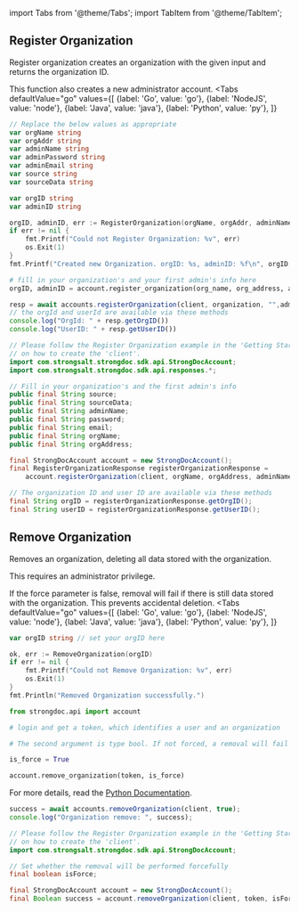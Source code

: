 import Tabs from '@theme/Tabs';
import TabItem from '@theme/TabItem';

## Register Organization

Register organization creates an organization with the given input and returns the organization ID. 

This function also creates a new administrator account.
<Tabs
  defaultValue="go"
  values={[
      {label: 'Go', value: 'go'},
      {label: 'NodeJS', value: 'node'},
      {label: 'Java', value: 'java'},
      {label: 'Python', value: 'py'},
    ]}
>
<TabItem value="go">


```go
// Replace the below values as appropriate
var orgName string
var orgAddr string
var adminName string
var adminPassword string
var adminEmail string
var source string
var sourceData string

var orgID string
var adminID string

orgID, adminID, err := RegisterOrganization(orgName, orgAddr, adminName, adminPassword, adminEmail, source, sourceData)
if err != nil {
    fmt.Printf("Could not Register Organization: %v", err)
    os.Exit(1)
}
fmt.Printf("Created new Organization. orgID: %s, adminID: %f\n", orgID, adminID)
```


</TabItem>
<TabItem value="py">

```py
# fill in your organization's and your first admin's info here
orgID, adminID = account.register_organization(org_name, org_address, admin_name, admin_pass, admin_email, source, sourceData)
```

</TabItem>
<TabItem value="node">

```javascript
resp = await accounts.registerOrganization(client, organization, "",adminName, adminPassword, adminEmail, source, sourceData);
// the orgId and userId are available via these methods
console.log("OrgId: " + resp.getOrgID())
console.log("UserID: " + resp.getUserID())
```

</TabItem>
<TabItem value="java">

```java
// Please follow the Register Organization example in the 'Getting Started' section
// on how to create the 'client'.
import com.strongsalt.strongdoc.sdk.api.StrongDocAccount;
import com.strongsalt.strongdoc.sdk.api.responses.*;

// Fill in your organization's and the first admin's info
public final String source;
public final String sourceData;
public final String adminName;
public final String password;
public final String email;
public final String orgName;
public final String orgAddress;

final StrongDocAccount account = new StrongDocAccount();
final RegisterOrganizationResponse registerOrganizationResponse = 
    account.registerOrganization(client, orgName, orgAddress, adminName, password, email, source, sourceData);

// The organization ID and user ID are available via these methods
final String orgID = registerOrganizationResponse.getOrgID();
final String userID = registerOrganizationResponse.getUserID();
```
</TabItem>
</Tabs>

## Remove Organization

Removes an organization, deleting all data stored with the organization.

This requires an administrator privilege.

If the force parameter is false, removal will fail if there is still data stored with the organization. This prevents accidental deletion.
<Tabs
  defaultValue="go"
  values={[
      {label: 'Go', value: 'go'},
      {label: 'NodeJS', value: 'node'},
      {label: 'Java', value: 'java'},
      {label: 'Python', value: 'py'},
    ]}
>
<TabItem value="go">

```go
var orgID string // set your orgID here

ok, err := RemoveOrganization(orgID)
if err != nil {
    fmt.Printf("Could not Remove Organization: %v", err)
    os.Exit(1)
}
fmt.Println("Removed Organization successfully.")
```


</TabItem>
<TabItem value="py">

```py
from strongdoc.api import account

# login and get a token, which identifies a user and an organization

# The second argument is type bool. If not forced, a removal will fail if the organization still holds data.

is_force = True

account.remove_organization(token, is_force)
```
For more details, read the [Python Documentation](https://strongdoc-python-sdk.readthedocs.io/en/latest/strongdoc.api.html#strongdoc.api.account.remove_organization).

</TabItem>
<TabItem value="node">

```javascript
success = await accounts.removeOrganization(client, true);
console.log("Organization remove: ", success);
```

</TabItem>
<TabItem value="java">

```java
// Please follow the Register Organization example in the 'Getting Started' section
// on how to create the 'client'.
import com.strongsalt.strongdoc.sdk.api.StrongDocAccount;

// Set whether the removal will be performed forcefully
final boolean isForce;

final StrongDocAccount account = new StrongDocAccount();
final Boolean success = account.removeOrganization(client, token, isForce);
```
</TabItem>
</Tabs>

